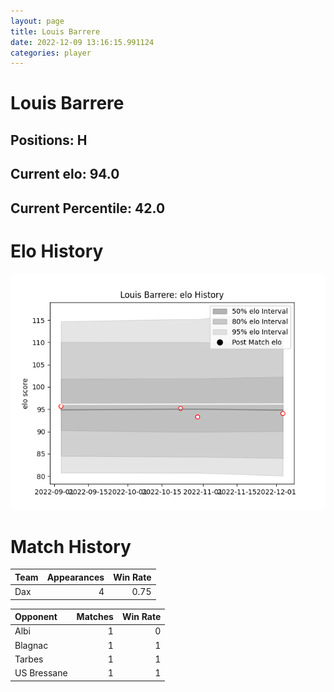 ```yaml
---  
layout: page  
title: Louis Barrere  
date: 2022-12-09 13:16:15.991124  
categories: player  
---
```

# Louis Barrere

## Positions: H

## Current elo: 94.0

## Current Percentile: 42.0

# Elo History


![elo history](history_LouisBarrere.png)
# Match History


| Team   |   Appearances |   Win Rate |
|:-------|--------------:|-----------:|
| Dax    |             4 |       0.75 |

| Opponent    |   Matches |   Win Rate |
|:------------|----------:|-----------:|
| Albi        |         1 |          0 |
| Blagnac     |         1 |          1 |
| Tarbes      |         1 |          1 |
| US Bressane |         1 |          1 |